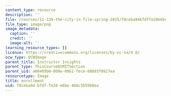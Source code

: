 ```yaml
---
content_type: resource
description: ''
file: /courses/11-139-the-city-in-film-spring-2015/f8ceba94bfdffe20e6be466c3b59b8ea_13.png
file_type: image/png
image_metadata:
  caption: ''
  credit: ''
  image-alt: ''
learning_resource_types: []
license: https://creativecommons.org/licenses/by-nc-sa/4.0/
ocw_type: OCWImage
parent_title: Instructor Insights
parent_type: ThisCourseAtMITSection
parent_uid: a00409b0-060e-09b1-fece-08893f8927ea
resourcetype: Image
title: enrollment
uid: f8ceba94-bfdf-fe20-e6be-466c3b59b8ea
---
```

